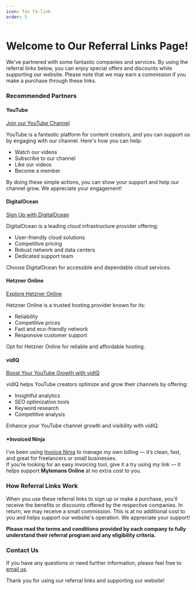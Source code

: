 ```yaml
---
icon: fas fa-link
order: 5
---
```


# Welcome to Our Referral Links Page!

We've partnered with some fantastic companies and services. By using the referral links below, you can enjoy special offers and discounts while supporting our website. Please note that we may earn a commission if you make a purchase through these links.

### Recommended Partners

#### **YouTube**

[Join our YouTube Channel](https://www.youtube.com/@mylemansonline/join)

YouTube is a fantastic platform for content creators, and you can support us by engaging with our channel. Here's how you can help:

- Watch our videos
- Subscribe to our channel
- Like our videos
- Become a member

By doing these simple actions, you can show your support and help our channel grow. We appreciate your engagement!

#### **DigitalOcean**

[Sign Up with DigitalOcean](https://www.digitalocean.com/?refcode=e03b740d65fb&utm_campaign=Referral_Invite&utm_medium=Referral_Program&utm_source=badge)

DigitalOcean is a leading cloud infrastructure provider offering:

- User-friendly cloud solutions
- Competitive pricing
- Robust network and data centers
- Dedicated support team

Choose DigitalOcean for accessible and dependable cloud services.

#### **Hetzner Online**

[Explore Hetzner Online](https://hetzner.cloud/?ref=AVos7cZTU8pW)

Hetzner Online is a trusted hosting provider known for its:

- Reliability
- Competitive prices
- Fast and eco-friendly network
- Responsive customer support

Opt for Hetzner Online for reliable and affordable hosting.

#### **vidIQ**

[Boost Your YouTube Growth with vidIQ](https://vidiq.com/mylemansonline)

vidIQ helps YouTube creators optimize and grow their channels by offering:

- Insightful analytics
- SEO optimization tools
- Keyword research
- Competitive analysis

Enhance your YouTube channel growth and visibility with vidIQ.

#### ***Invoiced Ninja**

I’ve been using [Invoice Ninja](https://app.invoicing.co/#/register?rc=b70ktripusujoiw6tubuawexdda7hxlr) to manage my own billing — it’s clean, fast, and great for freelancers or small businesses.  
If you’re looking for an easy invoicing tool, give it a try using my link — it helps support **Mylemans Online** at no extra cost to you.


### How Referral Links Work

When you use these referral links to sign up or make a purchase, you'll receive the benefits or discounts offered by the respective companies. In return, we may receive a small commission. This is at no additional cost to you and helps support our website's operation. We appreciate your support!

**Please read the terms and conditions provided by each company to fully understand their referral program and any eligibility criteria.**

### Contact Us

If you have any questions or need further information, please feel free to [email us](mailto:info@mylemans.online).

Thank you for using our referral links and supporting our website!
